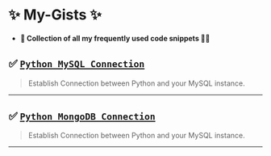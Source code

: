 # ✨ My-Gists ✨

* #### 📁 Collection of all my frequently used code snippets 🧑‍💻

## ✅ [ `Python MySQL Connection` ](https://gist.github.com/prathmeshbankar03/16e510eabe8510e2c46ac8ca934e2fae)
  > Establish Connection between Python and your MySQL instance.

--------------

## ✅ [ `Python MongoDB Connection` ](https://gist.github.com/prathmeshbankar03/0828fd77c69a50b015f44ba5b0e4a2d5)
  > Establish Connection between Python and your MySQL instance.

--------------

